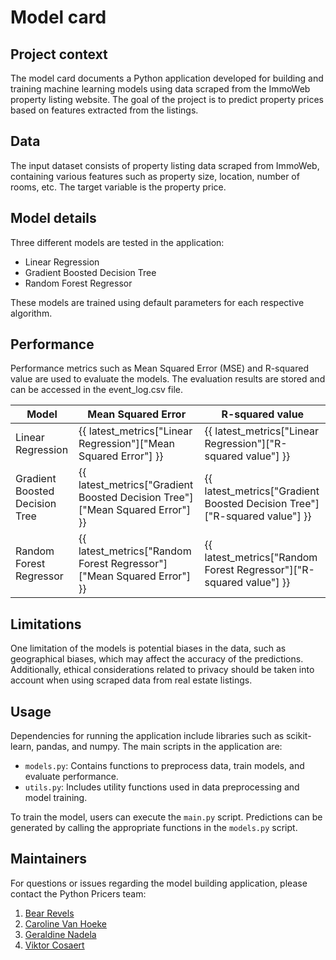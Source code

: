 # Model card

## Project context

The model card documents a Python application developed for building and training machine learning models using data scraped from the ImmoWeb property listing website. The goal of the project is to predict property prices based on features extracted from the listings.

## Data

The input dataset consists of property listing data scraped from ImmoWeb, containing various features such as property size, location, number of rooms, etc. The target variable is the property price.

## Model details

Three different models are tested in the application:
- Linear Regression
- Gradient Boosted Decision Tree
- Random Forest Regressor

These models are trained using default parameters for each respective algorithm.

## Performance

Performance metrics such as Mean Squared Error (MSE) and R-squared value are used to evaluate the models. The evaluation results are stored and can be accessed in the event_log.csv file.

| Model                         | Mean Squared Error | R-squared value |
|-------------------------------|--------------------|-----------------|
| Linear Regression             | {{ latest_metrics["Linear Regression"]["Mean Squared Error"] }} | {{ latest_metrics["Linear Regression"]["R-squared value"] }} |
| Gradient Boosted Decision Tree| {{ latest_metrics["Gradient Boosted Decision Tree"]["Mean Squared Error"] }} | {{ latest_metrics["Gradient Boosted Decision Tree"]["R-squared value"] }} |
| Random Forest Regressor       | {{ latest_metrics["Random Forest Regressor"]["Mean Squared Error"] }} | {{ latest_metrics["Random Forest Regressor"]["R-squared value"] }} |

## Limitations

One limitation of the models is potential biases in the data, such as geographical biases, which may affect the accuracy of the predictions. Additionally, ethical considerations related to privacy should be taken into account when using scraped data from real estate listings.

## Usage

Dependencies for running the application include libraries such as scikit-learn, pandas, and numpy. The main scripts in the application are:
- `models.py`: Contains functions to preprocess data, train models, and evaluate performance.
- `utils.py`: Includes utility functions used in data preprocessing and model training.

To train the model, users can execute the `main.py` script. Predictions can be generated by calling the appropriate functions in the `models.py` script.

## Maintainers

For questions or issues regarding the model building application, please contact the Python Pricers team:
1. [Bear Revels](https://www.linkedin.com/in/bear-revels/)
2. [Caroline Van Hoeke](https://www.linkedin.com/in/caroline-van-hoeke-8a3b87123/)
3. [Geraldine Nadela](https://www.linkedin.com/in/geraldine-nadela-60827a11)
4. [Viktor Cosaert](https://www.linkedin.com/in/viktor-cosaert/)
